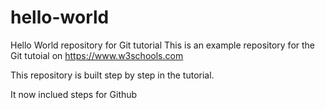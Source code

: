 # hello-world
Hello World repository for Git tutorial
This is an example repository for the Git tutoial on https://www.w3schools.com

This repository is built step by step in the tutorial.

It now inclued steps for Github
